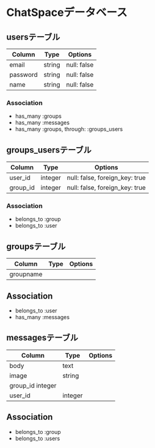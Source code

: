 # ChatSpaceデータベース

## usersテーブル
|Column|Type|Options|
|------|----|-------|
|email|string|null: false|
|password|string|null: false|
|name|string|null: false|

### Association
- has_many :groups
- has_many :messages
- has_many  :groups,  through:  :groups_users

## groups_usersテーブル

|Column|Type|Options|
|------|----|-------|
|user_id|integer|null: false, foreign_key: true|
|group_id|integer|null: false, foreign_key: true|

### Association
- belongs_to :group
- belongs_to :user

## groupsテーブル

Column|Type|Options|
|------|----|-------|
|groupname|


## Association
- belongs_to :user
- has_many :messages

## messagesテーブル

Column|Type|Options|
|------|----|-------|
|body|text|
|image|string|
|group_id	integer|
|user_id|integer|

## Association
- belongs_to :group
- belongs_to :users